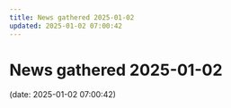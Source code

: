 ```yaml
---
title: News gathered 2025-01-02
updated: 2025-01-02 07:00:42
---
```


# News gathered 2025-01-02

(date: 2025-01-02 07:00:42)

